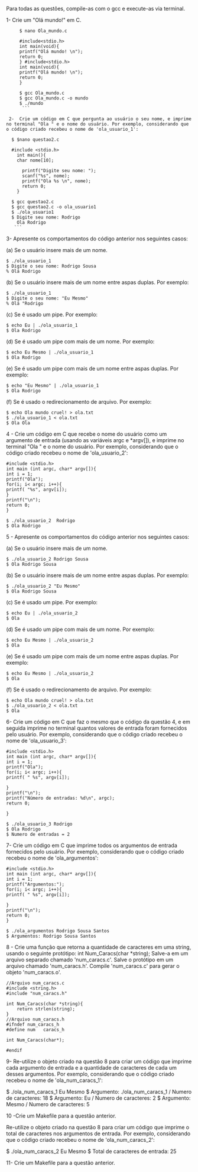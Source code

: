 

Para todas as questões, compile-as com o gcc e execute-as via terminal.

  1-  Crie um "Olá mundo!" em C.
 
 ```
      $ nano Ola_mundo.c
         
      #include<stdio.h>
      int main(void){
      printf("Olá mundo! \n");
      return 0;
      } #include<stdio.h>
      int main(void){
      printf("Olá mundo! \n");
      return 0;
      }
      
      $ gcc Ola_mundo.c
      $ gcc Ola_mundo.c -o mundo
      $ ./mundo  
       ```
  
  2-  Crie um código em C que pergunta ao usuário o seu nome, e imprime no terminal "Ola " e o nome do usuário. Por exemplo, considerando que o código criado recebeu o nome de 'ola_usuario_1':

 ```
      $ $nano questao2.c
      
      #include <stdio.h>
        int main(){
        char nome[10];

          printf("Digite seu nome: ");
          scanf("%s", nome);
          printf("Ola %s \n", nome);
          return 0;
        }
      
      $ gcc questao2.c
      $ gcc questao2.c -o ola_usuario1
      $ ./ola_usuario1
      $ Digite seu nome: Rodrigo
        Ola Rodrigo
       ```
  3-  Apresente os comportamentos do código anterior nos seguintes casos:

(a) Se o usuário insere mais de um nome.

    $ ./ola_usuario_1
    $ Digite o seu nome: Rodrigo Sousa
    % Olá Rodrigo

(b) Se o usuário insere mais de um nome entre aspas duplas. Por exemplo:

    $ ./ola_usuario_1
    $ Digite o seu nome: "Eu Mesmo"
    % Olá "Rodrigo

(c) Se é usado um pipe. Por exemplo:

    $ echo Eu | ./ola_usuario_1
    $ Ola Rodrigo

(d) Se é usado um pipe com mais de um nome. Por exemplo:

    $ echo Eu Mesmo | ./ola_usuario_1
    $ Ola Rodrigo

(e) Se é usado um pipe com mais de um nome entre aspas duplas. Por exemplo:

    $ echo "Eu Mesmo" | ./ola_usuario_1
    $ Ola Rodrigo

(f) Se é usado o redirecionamento de arquivo. Por exemplo:

    $ echo Ola mundo cruel! > ola.txt
    $ ./ola_usuario_1 < ola.txt
    $ Ola Ola

4 - Crie um código em C que recebe o nome do usuário como um argumento de entrada (usando as variáveis argc e *argv[]), e imprime no terminal "Ola " e o nome do usuário. Por exemplo, considerando que o código criado recebeu o nome de 'ola_usuario_2':

    #include <stdio.h>
    int main (int argc, char* argv[]){
    int i = 1;
    printf("Ola");
    for(i; i< argc; i++){
    printf( "%s", argv[i]);
    }
    printf("\n");
    return 0;
    }
      
    $ ./ola_usuario_2  Rodrigo
    $ Ola Rodrigo

5 - Apresente os comportamentos do código anterior nos seguintes casos:

(a) Se o usuário insere mais de um nome.

    $ ./ola_usuario_2 Rodrigo Sousa
    $ Ola Rodrigo Sousa

(b) Se o usuário insere mais de um nome entre aspas duplas. Por exemplo:

    $ ./ola_usuario_2 "Eu Mesmo"
    $ Ola Rodrigo Sousa

(c) Se é usado um pipe. Por exemplo:

    $ echo Eu | ./ola_usuario_2
    $ Ola

(d) Se é usado um pipe com mais de um nome. Por exemplo:

    $ echo Eu Mesmo | ./ola_usuario_2
    $ Ola

(e) Se é usado um pipe com mais de um nome entre aspas duplas. Por exemplo:

    $ echo Eu Mesmo | ./ola_usuario_2
    $ Ola

(f) Se é usado o redirecionamento de arquivo. Por exemplo:

    $ echo Ola mundo cruel! > ola.txt
    $ ./ola_usuario_2 < ola.txt
    $ Ola

6- Crie um código em C que faz o mesmo que o código da questão 4, e em seguida imprime no terminal quantos valores de entrada foram fornecidos pelo usuário. Por exemplo, considerando que o código criado recebeu o nome de 'ola_usuario_3':

    #include <stdio.h>
    int main (int argc, char* argv[]){
    int i = 1;
    printf("Ola");
    for(i; i< argc; i++){
    printf( " %s", argv[i]);

    }
    printf("\n");
    printf("Número de entradas: %d\n", argc);
    return 0;

    }

    $ ./ola_usuario_3 Rodrigo
    $ Ola Rodrigo
    $ Numero de entradas = 2

7- Crie um código em C que imprime todos os argumentos de entrada fornecidos pelo usuário. Por exemplo, considerando que o código criado recebeu o nome de 'ola_argumentos':

    #include <stdio.h>
    int main (int argc, char* argv[]){
    int i = 1;
    printf("Argumentos:");
    for(i; i< argc; i++){
    printf( " %s", argv[i]);

    }
    printf("\n");
    return 0;
    }
    
    $ ./ola_argumentos Rodrigo Sousa Santos
    $ Argumentos: Rodrigo Sousa Santos

 8 - Crie uma função que retorna a quantidade de caracteres em uma string, usando o seguinte protótipo: int Num_Caracs(char *string); Salve-a em um arquivo separado chamado 'num_caracs.c'. Salve o protótipo em um arquivo chamado 'num_caracs.h'. Compile 'num_caracs.c' para gerar o objeto 'num_caracs.o'.
    
	//Arquivo num_caracs.c
	#include <string.h>
	#include "num_caracs.h"

	int Num_Caracs(char *string){
		return strlen(string);
	}
	//Arquivo num_caracs.h
	#ifndef num_caracs_h
	#define	num   caracs_h

	int Num_Caracs(char*);

	#endif

9- Re-utilize o objeto criado na questão 8 para criar um código que imprime cada argumento de entrada e a quantidade de caracteres de cada um desses argumentos. Por exemplo, considerando que o código criado recebeu o nome de 'ola_num_caracs_1':
      

$ ./ola_num_caracs_1 Eu Mesmo
$ Argumento: ./ola_num_caracs_1 / Numero de caracteres: 18
$ Argumento: Eu / Numero de caracteres: 2
$ Argumento: Mesmo / Numero de caracteres: 5

10 -Crie um Makefile para a questão anterior.

   Re-utilize o objeto criado na questão 8 para criar um código que imprime o total de caracteres nos argumentos de entrada. Por exemplo, considerando que o código criado recebeu o nome de 'ola_num_caracs_2':

$ ./ola_num_caracs_2 Eu Mesmo
$ Total de caracteres de entrada: 25

11- Crie um Makefile para a questão anterior.


